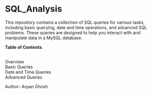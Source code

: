 # SQL_Analysis
This repository contains a collection of SQL queries for various tasks, including basic querying, date and time operations, and advanced SQL problems. These queries are designed to help you interact with and manipulate data in a MySQL database.
<p> <b>Table of Contents</b>.</p>
<br>
Overview 
<br>
Basic Queries
<br>
Date and Time Queries
<br>
Advanced Queries

Author- Arpan Ghosh
